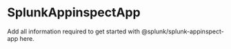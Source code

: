 # SplunkAppinspectApp

Add all information required to get started with @splunk/splunk-appinspect-app here.
